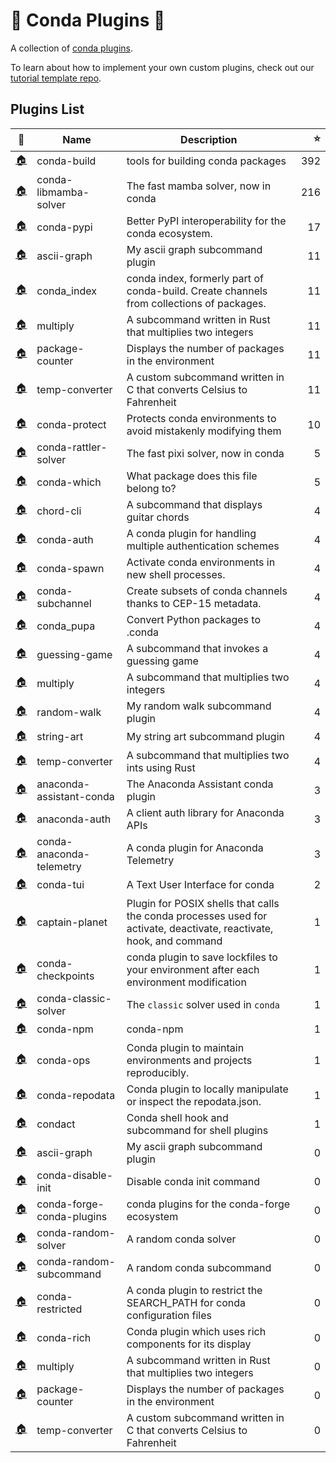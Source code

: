 # 🔌 Conda Plugins 🔌

A collection of [conda plugins](https://docs.conda.io/projects/conda/en/latest/dev-guide/plugins/index.html).

To learn about how to implement your own custom plugins, check out our [tutorial template repo](https://github.com/conda/conda-plugin-template).

## Plugins List

<!-- PLUGIN_LIST -->
| 🔗 | Name | Description | ⭐ |
|---|------|-------------|--:|
| [🏠](https://github.com/conda/conda-build) | conda-build | tools for building conda packages | 392 |
| [🏠](https://github.com/conda/conda-libmamba-solver) | conda-libmamba-solver | The fast mamba solver, now in conda | 216 |
| [🏠](https://github.com/conda-incubator/conda-pypi) | conda-pypi | Better PyPI interoperability for the conda ecosystem. | 17 |
| [🏠](https://github.com/conda/conda-plugin-template) | ascii-graph | My ascii graph subcommand plugin | 11 |
| [🏠](https://github.com/conda/conda-index) | conda_index | conda index, formerly part of conda-build. Create channels from collections of packages. | 11 |
| [🏠](https://github.com/conda/conda-plugin-template) | multiply | A subcommand written in Rust that multiplies two integers | 11 |
| [🏠](https://github.com/conda/conda-plugin-template) | package-counter | Displays the number of packages in the environment | 11 |
| [🏠](https://github.com/conda/conda-plugin-template) | temp-converter | A custom subcommand written in C that converts Celsius to Fahrenheit | 11 |
| [🏠](https://github.com/conda-incubator/conda-protect) | conda-protect | Protects conda environments to avoid mistakenly modifying them | 10 |
| [🏠](https://github.com/jaimergp/conda-rattler-solver) | conda-rattler-solver | The fast pixi solver, now in conda | 5 |
| [🏠](https://github.com/kelvinou01/conda-which) | conda-which | What package does this file belong to? | 5 |
| [🏠](https://github.com/beeankha/SimplePythonStuff) | chord-cli | A subcommand that displays guitar chords | 4 |
| [🏠](https://github.com/conda-incubator/conda-auth) | conda-auth | A conda plugin for handling multiple authentication schemes | 4 |
| [🏠](https://github.com/conda-incubator/conda-spawn) | conda-spawn | Activate conda environments in new shell processes. | 4 |
| [🏠](https://github.com/conda-incubator/conda-subchannel) | conda-subchannel | Create subsets of conda channels thanks to CEP-15 metadata. | 4 |
| [🏠](https://github.com/dholth/conda-pupa) | conda_pupa | Convert Python packages to .conda | 4 |
| [🏠](https://github.com/beeankha/SimplePythonStuff) | guessing-game | A subcommand that invokes a guessing game | 4 |
| [🏠](https://github.com/beeankha/SimplePythonStuff) | multiply | A subcommand that multiplies two integers | 4 |
| [🏠](https://github.com/beeankha/SimplePythonStuff) | random-walk | My random walk subcommand plugin | 4 |
| [🏠](https://github.com/beeankha/SimplePythonStuff) | string-art | My string art subcommand plugin | 4 |
| [🏠](https://github.com/beeankha/SimplePythonStuff) | temp-converter | A subcommand that multiplies two ints using Rust | 4 |
| [🏠](https://github.com/anaconda/assistant-sdk) | anaconda-assistant-conda | The Anaconda Assistant conda plugin | 3 |
| [🏠](https://github.com/anaconda/anaconda-auth) | anaconda-auth | A client auth library for Anaconda APIs | 3 |
| [🏠](https://github.com/anaconda/conda-anaconda-telemetry) | conda-anaconda-telemetry | A conda plugin for Anaconda Telemetry | 3 |
| [🏠](https://github.com/conda-incubator/conda-tui) | conda-tui | A Text User Interface for conda | 2 |
| [🏠](https://github.com/kalawac/simple-bash-plugin) | captain-planet | Plugin for POSIX shells that calls the conda processes used for activate, deactivate, reactivate, hook, and command | 1 |
| [🏠](https://github.com/conda-incubator/conda-checkpoints) | conda-checkpoints | conda plugin to save lockfiles to your environment after each environment modification | 1 |
| [🏠](https://github.com/conda/conda-classic-solver) | conda-classic-solver | The `classic` solver used in `conda` | 1 |
| [🏠](https://github.com/aterrel/conda-npm) | conda-npm | conda-npm | 1 |
| [🏠](https://github.com/acwooding/conda-ops) | conda-ops | Conda plugin to maintain environments and projects reproducibly. | 1 |
| [🏠](https://github.com/kenodegard/conda-repodata) | conda-repodata | Conda plugin to locally manipulate or inspect the repodata.json. | 1 |
| [🏠](https://github.com/conda-incubator/conda-shell) | condact | Conda shell hook and subcommand for shell plugins | 1 |
| [🏠](https://github.com/TMK04/conda-plugin) | ascii-graph | My ascii graph subcommand plugin | 0 |
| [🏠](https://github.com/jennan/conda_disable_init) | conda-disable-init | Disable conda init command | 0 |
| [🏠](https://github.com/regro/conda-forge-conda-plugins) | conda-forge-conda-plugins | conda plugins for the conda-forge ecosystem | 0 |
| [🏠](https://github.com/costrouc/conda-random-solver) | conda-random-solver | A random conda solver | 0 |
| [🏠](https://github.com/costrouc/conda-random-subcomand) | conda-random-subcommand | A random conda subcommand | 0 |
| [🏠](https://github.com/jezdez/conda-restricted) | conda-restricted | A conda plugin to restrict the SEARCH_PATH for conda configuration files | 0 |
| [🏠](https://github.com/conda-incubator/conda-rich) | conda-rich | Conda plugin which uses rich components for its display | 0 |
| [🏠](https://github.com/TMK04/conda-plugin) | multiply | A subcommand written in Rust that multiplies two integers | 0 |
| [🏠](https://github.com/TMK04/conda-plugin) | package-counter | Displays the number of packages in the environment | 0 |
| [🏠](https://github.com/TMK04/conda-plugin) | temp-converter | A custom subcommand written in C that converts Celsius to Fahrenheit | 0 |

<!-- PLUGIN_LIST -->

[libmamba-shield]: https://img.shields.io/github/release/conda/conda-libmamba-solver.svg
[libmamba-releases]: https://github.com/conda/conda-libmamba-solver/releases
[libmamba-contributors]: https://github.com/conda/conda-libmamba-solver/graphs/contributors
[mamba project]: https://mamba.readthedocs.io/en/latest/

[auth-shield]: https://img.shields.io/github/v/release/conda-incubator/conda-auth.svg
[auth-releases]: https://github.com/conda-incubator/conda-auth/releases
[auth-contributors]: https://github.com/conda-incubator/conda-auth/graphs/contributors

[lock-shield]: https://img.shields.io/github/v/release/conda/conda-lock.svg
[lock-releases]: https://github.com/conda/conda-lock/releases
[lock-contributors]: https://github.com/conda/conda-lock/graphs/contributors

[protect-shield]: https://img.shields.io/github/v/release/conda-incubator/conda-protect.svg
[protect-releases]: https://github.com/conda-incubator/conda-protect/releases
[protect-contributors]: https://github.com/conda-incubator/conda-protect/graphs/contributors
[pre/post-command blog post]: https://conda.org/blog/2023-07-31-latest-conda-release-includes-new-plugin-hooks#conda-protect-and-the-pre-command-hook
